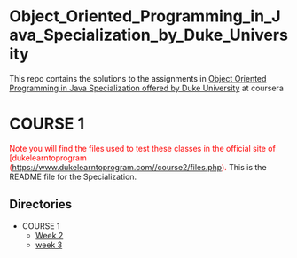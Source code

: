 # Object_Oriented_Programming_in_Java_Specialization_by_Duke_University
This repo contains the solutions to the assignments in [Object Oriented Programming in Java Specialization offered by Duke University](https://www.coursera.org/specializations/object-oriented-programming) at coursera<br>
# COURSE 1
<span style="color:red">Note you will find the files used to test these classes in the official site of [dukelearntoprogram (https://www.dukelearntoprogram.com//course2/files.php).</span>
This is the README file for the Specialization.

## Directories

* COURSE 1
    * [Week 2](./COURSE%201/Week%202)
    * [week 3](./COURSE%201/Week%203)
